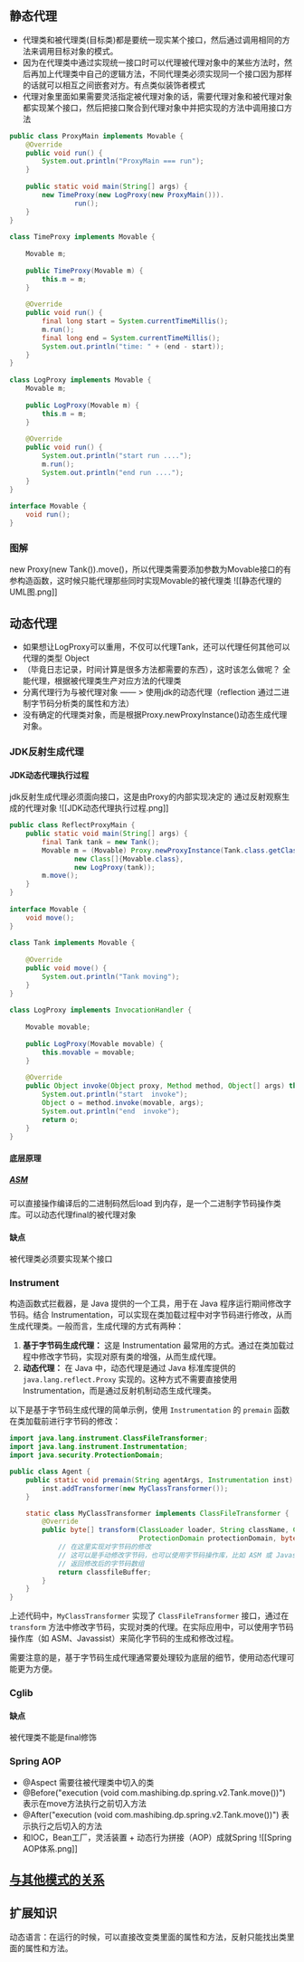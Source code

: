 ## 静态代理
* 代理类和被代理类(目标类)都是要统一现实某个接口，然后通过调用相同的方法来调用目标对象的模式。
* 因为在代理类中通过实现统一接口时可以代理被代理对象中的某些方法时，然后再加上代理类中自己的逻辑方法，不同代理类必须实现同一个接口因为那样的话就可以相互之间嵌套对方。有点类似装饰者模式
* 代理对象里面如果需要灵活指定被代理对象的话，需要代理对象和被代理对象都实现某个接口，然后把接口聚合到代理对象中并把实现的方法中调用接口方法

```java
public class ProxyMain implements Movable {  
    @Override  
    public void run() {  
        System.out.println("ProxyMain === run");  
    }  
  
    public static void main(String[] args) {  
        new TimeProxy(new LogProxy(new ProxyMain())).  
                run();  
    }  
}  
  
class TimeProxy implements Movable {  
  
    Movable m;  
  
    public TimeProxy(Movable m) {  
        this.m = m;  
    }  
  
    @Override  
    public void run() {  
        final long start = System.currentTimeMillis();  
        m.run();  
        final long end = System.currentTimeMillis();  
        System.out.println("time: " + (end - start));  
    }  
}  
  
class LogProxy implements Movable {  
    Movable m;  
  
    public LogProxy(Movable m) {  
        this.m = m;  
    }  
  
    @Override  
    public void run() {  
        System.out.println("start run ....");  
        m.run();  
        System.out.println("end run ....");  
    }  
}  
  
interface Movable {  
    void run();  
}
```

### 图解
new Proxy(new Tank()).move()，所以代理类需要添加参数为Movable接口的有参构造函数，这时候只能代理那些同时实现Movable的被代理类
![[静态代理的UML图.png]]


## 动态代理
* 如果想让LogProxy可以重用，不仅可以代理Tank，还可以代理任何其他可以代理的类型 Object  
* （毕竟日志记录，时间计算是很多方法都需要的东西），这时该怎么做呢？  全能代理，根据被代理类生产对应方法的代理类
* 分离代理行为与被代理对象  —— > 使用jdk的动态代理（reflection 通过二进制字节码分析类的属性和方法）
* 没有确定的代理类对象，而是根据Proxy.newProxyInstance()动态生成代理对象。
### JDK反射生成代理
#### JDK动态代理执行过程
jdk反射生成代理必须面向接口，这是由Proxy的内部实现决定的
通过反射观察生成的代理对象
![[JDK动态代理执行过程.png]]

```java
public class ReflectProxyMain {  
    public static void main(String[] args) {  
        final Tank tank = new Tank();  
        Movable m = (Movable) Proxy.newProxyInstance(Tank.class.getClassLoader(),  
                new Class[]{Movable.class},  
                new LogProxy(tank));  
        m.move();  
    }  
}  
  
interface Movable {  
    void move();  
}  
  
class Tank implements Movable {  
  
    @Override  
    public void move() {  
        System.out.println("Tank moving");  
    }  
}  
  
class LogProxy implements InvocationHandler {  
  
    Movable movable;  
  
    public LogProxy(Movable movable) {  
        this.movable = movable;  
    }  
  
    @Override  
    public Object invoke(Object proxy, Method method, Object[] args) throws Throwable {  
        System.out.println("start  invoke");  
        Object o = method.invoke(movable, args);  
        System.out.println("end  invoke");  
        return o;  
    }  
}
```
#### 底层原理
##### [ASM](ASM.md)
可以直接操作编译后的二进制码然后load 到内存，是一个二进制字节码操作类库。可以动态代理final的被代理对象
#### 缺点
被代理类必须要实现某个接口

### Instrument
构造函数式拦截器，是 Java 提供的一个工具，用于在 Java 程序运行期间修改字节码。结合 Instrumentation，可以实现在类加载过程中对字节码进行修改，从而生成代理类。一般而言，生成代理的方式有两种：
1. **基于字节码生成代理：** 这是 Instrumentation 最常用的方式。通过在类加载过程中修改字节码，实现对原有类的增强，从而生成代理。
2. **动态代理：** 在 Java 中，动态代理是通过 Java 标准库提供的 `java.lang.reflect.Proxy` 实现的。这种方式不需要直接使用 Instrumentation，而是通过反射机制动态生成代理类。

以下是基于字节码生成代理的简单示例，使用 `Instrumentation` 的 `premain` 函数在类加载前进行字节码的修改：
```java
import java.lang.instrument.ClassFileTransformer;
import java.lang.instrument.Instrumentation;
import java.security.ProtectionDomain;

public class Agent {
    public static void premain(String agentArgs, Instrumentation inst) {
        inst.addTransformer(new MyClassTransformer());
    }

    static class MyClassTransformer implements ClassFileTransformer {
        @Override
        public byte[] transform(ClassLoader loader, String className, Class<?> classBeingRedefined,
                                ProtectionDomain protectionDomain, byte[] classfileBuffer) {
            // 在这里实现对字节码的修改
            // 这可以是手动修改字节码，也可以使用字节码操作库，比如 ASM 或 Javassist
            // 返回修改后的字节码数组
            return classfileBuffer;
        }
    }
}

```
上述代码中，`MyClassTransformer` 实现了 `ClassFileTransformer` 接口，通过在 `transform` 方法中修改字节码，实现对类的代理。在实际应用中，可以使用字节码操作库（如 ASM、Javassist）来简化字节码的生成和修改过程。

需要注意的是，基于字节码生成代理通常要处理较为底层的细节，使用动态代理可能更为方便。
### Cglib
#### 缺点
被代理类不能是final修饰

### Spring AOP
* @Aspect 需要往被代理类中切入的类
* @Before("execution (void com.mashibing.dp.spring.v2.Tank.move())") 表示在move方法执行之前切入方法
* @After("execution (void com.mashibing.dp.spring.v2.Tank.move())") 表示执行之后切入的方法
* 和IOC，Bean工厂，灵活装置 + 动态行为拼接（AOP）成就Spring
![[Spring AOP体系.png]]



## [与其他模式的关系](设计模式.md#代理模式与其他模式的关系)

## 扩展知识
动态语言：在运行的时候，可以直接改变类里面的属性和方法，反射只能找出类里面的属性和方法。